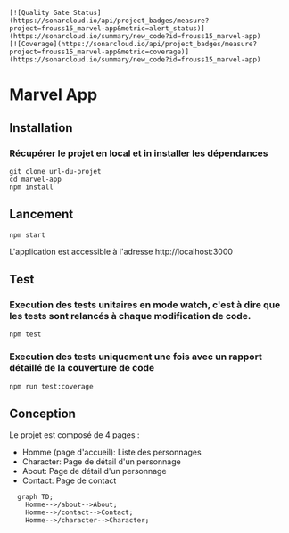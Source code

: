 ```mermaid
[![Quality Gate Status](https://sonarcloud.io/api/project_badges/measure?project=frouss15_marvel-app&metric=alert_status)](https://sonarcloud.io/summary/new_code?id=frouss15_marvel-app)
[![Coverage](https://sonarcloud.io/api/project_badges/measure?project=frouss15_marvel-app&metric=coverage)](https://sonarcloud.io/summary/new_code?id=frouss15_marvel-app)

```
# Marvel App

## Installation

### Récupérer le projet en local et in installer les dépendances

```
git clone url-du-projet
cd marvel-app
npm install
```


## Lancement
```
npm start
```
L'application est accessible à l'adresse http://localhost:3000


## Test
### Execution des tests unitaires en mode watch, c'est à dire que les tests sont relancés à chaque modification de code.
```
npm test
```
### Execution des tests uniquement une fois avec un rapport détaillé de la couverture de code
```
npm run test:coverage
```

## Conception

Le projet est composé de 4 pages :
- Homme (page d'accueil): Liste des personnages
- Character: Page de détail d'un personnage
- About: Page de détail d'un personnage
- Contact: Page de contact

```mermaid
  graph TD;
    Homme-->/about-->About;
    Homme-->/contact-->Contact;
    Homme-->/character-->Character;
```